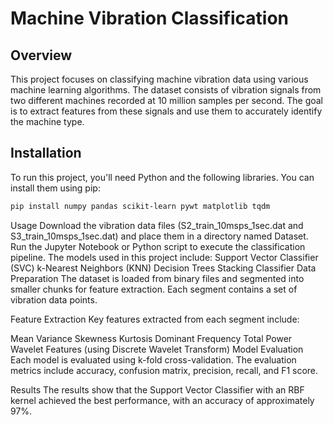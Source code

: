 # Machine Vibration Classification

## Overview
This project focuses on classifying machine vibration data using various machine learning algorithms. The dataset consists of vibration signals from two different machines recorded at 10 million samples per second. The goal is to extract features from these signals and use them to accurately identify the machine type.

## Installation
To run this project, you'll need Python and the following libraries. You can install them using pip:

```bash
pip install numpy pandas scikit-learn pywt matplotlib tqdm
```

Usage
Download the vibration data files (S2_train_10msps_1sec.dat and S3_train_10msps_1sec.dat) and place them in a directory named Dataset.
Run the Jupyter Notebook or Python script to execute the classification pipeline.
The models used in this project include:
Support Vector Classifier (SVC)
k-Nearest Neighbors (KNN)
Decision Trees
Stacking Classifier
Data Preparation
The dataset is loaded from binary files and segmented into smaller chunks for feature extraction. Each segment contains a set of vibration data points.

Feature Extraction
Key features extracted from each segment include:

Mean
Variance
Skewness
Kurtosis
Dominant Frequency
Total Power
Wavelet Features (using Discrete Wavelet Transform)
Model Evaluation
Each model is evaluated using k-fold cross-validation. The evaluation metrics include accuracy, confusion matrix, precision, recall, and F1 score.

Results
The results show that the Support Vector Classifier with an RBF kernel achieved the best performance, with an accuracy of approximately 97%.

